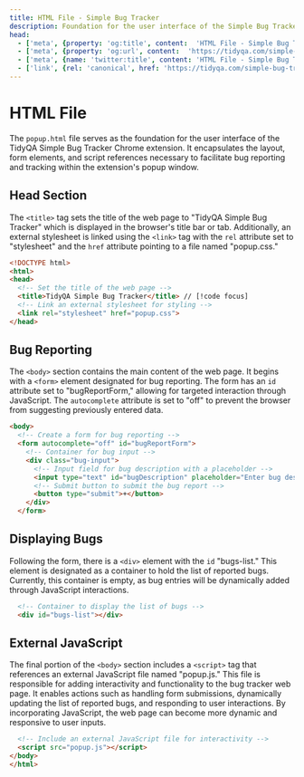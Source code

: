 ```yaml
---
title: HTML File - Simple Bug Tracker
description: Foundation for the user interface of the Simple Bug Tracker.
head:
  - ['meta', {property: 'og:title', content:  'HTML File - Simple Bug Tracker' }]
  - ['meta', {property: 'og:url', content:  'https://tidyqa.com/simple-bug-tracker/html-file/' }] 
  - ['meta', {name: 'twitter:title', content: 'HTML File - Simple Bug Tracker'}]
  - ['link', {rel: 'canonical', href: 'https://tidyqa.com/simple-bug-tracker/html-file/'}]
---
```


# HTML File

The `popup.html` file serves as the foundation for the user interface of the TidyQA Simple Bug Tracker Chrome extension. It encapsulates the layout, form elements, and script references necessary to facilitate bug reporting and tracking within the extension's popup window.

## Head Section

The `<title>` tag sets the title of the web page to "TidyQA Simple Bug Tracker" which is displayed in the browser's title bar or tab. Additionally, an external stylesheet is linked using the `<link>` tag with the `rel` attribute set to "stylesheet" and the `href` attribute pointing to a file named "popup.css."

```html
<!DOCTYPE html>
<html>
<head>
  <!-- Set the title of the web page -->
  <title>TidyQA Simple Bug Tracker</title> // [!code focus]
  <!-- Link an external stylesheet for styling -->
  <link rel="stylesheet" href="popup.css">
</head>
```

## Bug Reporting

The `<body>` section contains the main content of the web page. It begins with a `<form>` element designated for bug reporting. The form has an `id` attribute set to "bugReportForm," allowing for targeted interaction through JavaScript. The `autocomplete` attribute is set to "off" to prevent the browser from suggesting previously entered data.

```html
<body>
  <!-- Create a form for bug reporting -->
  <form autocomplete="off" id="bugReportForm">
    <!-- Container for bug input -->
    <div class="bug-input">
      <!-- Input field for bug description with a placeholder -->
      <input type="text" id="bugDescription" placeholder="Enter bug description...">
      <!-- Submit button to submit the bug report -->
      <button type="submit">+</button>
    </div>
  </form>
```

## Displaying Bugs

Following the form, there is a `<div>` element with the `id` "bugs-list." This element is designated as a container to hold the list of reported bugs. Currently, this container is empty, as bug entries will be dynamically added through JavaScript interactions.

```html
  <!-- Container to display the list of bugs -->
  <div id="bugs-list"></div>
```

## External JavaScript

The final portion of the `<body>` section includes a `<script>` tag that references an external JavaScript file named "popup.js." This file is responsible for adding interactivity and functionality to the bug tracker web page. It enables actions such as handling form submissions, dynamically updating the list of reported bugs, and responding to user interactions. By incorporating JavaScript, the web page can become more dynamic and responsive to user inputs.

```html
  <!-- Include an external JavaScript file for interactivity -->
  <script src="popup.js"></script>
</body>
</html>
```
